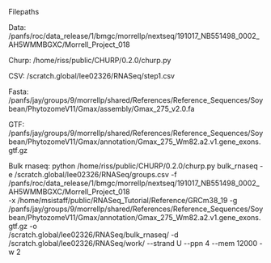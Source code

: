 Filepaths


Data: /panfs/roc/data_release/1/bmgc/morrellp/nextseq/191017_NB551498_0002_AH5WMMBGXC/Morrell_Project_018   

Churp: /home/riss/public/CHURP/0.2.0/churp.py    

CSV: /scratch.global/lee02326/RNASeq/step1.csv    

Fasta: /panfs/jay/groups/9/morrellp/shared/References/Reference_Sequences/Soybean/PhytozomeV11/Gmax/assembly/Gmax_275_v2.0.fa    

GTF: /panfs/jay/groups/9/morrellp/shared/References/Reference_Sequences/Soybean/PhytozomeV11/Gmax/annotation/Gmax_275_Wm82.a2.v1.gene_exons.gtf.gz

Bulk rnaseq: python /home/riss/public/CHURP/0.2.0/churp.py bulk_rnaseq -e /scratch.global/lee02326/RNASeq/groups.csv -f /panfs/roc/data_release/1/bmgc/morrellp/nextseq/191017_NB551498_0002_AH5WMMBGXC/Morrell_Project_018 \
-x /home/msistaff/public/RNASeq_Tutorial/Reference/GRCm38_19 -g /panfs/jay/groups/9/morrellp/shared/References/Reference_Sequences/Soybean/PhytozomeV11/Gmax/annotation/Gmax_275_Wm82.a2.v1.gene_exons.gtf.gz -o \
/scratch.global/lee02326/RNASeq/bulk_rnaseq/ -d /scratch.global/lee02326/RNASeq/work/ --strand U --ppn 4 --mem 12000 -w 2
